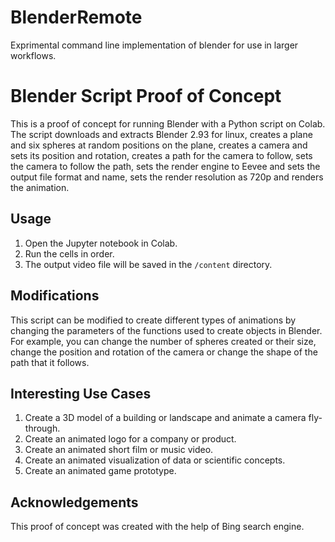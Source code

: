 # BlenderRemote
Exprimental command line implementation of blender for use in larger workflows.


# Blender Script Proof of Concept

This is a proof of concept for running Blender with a Python script on Colab. The script downloads and extracts Blender 2.93 for linux, creates a plane and six spheres at random positions on the plane, creates a camera and sets its position and rotation, creates a path for the camera to follow, sets the camera to follow the path, sets the render engine to Eevee and sets the output file format and name, sets the render resolution as 720p and renders the animation.

## Usage

1. Open the Jupyter notebook in Colab.
2. Run the cells in order.
3. The output video file will be saved in the `/content` directory.

## Modifications

This script can be modified to create different types of animations by changing the parameters of the functions used to create objects in Blender. For example, you can change the number of spheres created or their size, change the position and rotation of the camera or change the shape of the path that it follows.

## Interesting Use Cases

1. Create a 3D model of a building or landscape and animate a camera fly-through.
2. Create an animated logo for a company or product.
3. Create an animated short film or music video.
4. Create an animated visualization of data or scientific concepts.
5. Create an animated game prototype.

## Acknowledgements

This proof of concept was created with the help of Bing search engine.


